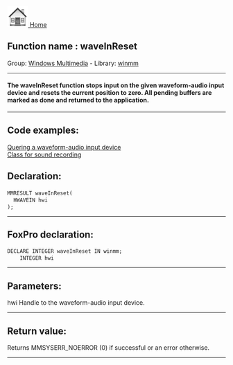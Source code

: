 [<img src="../../images/home.png"> Home ](https://github.com/VFPX/Win32API)  

## Function name : waveInReset
Group: [Windows Multimedia](../../functions_group.md#Windows_Multimedia)  -  Library: [winmm](../../libraries.md#winmm)  
***  


#### The waveInReset function stops input on the given waveform-audio input device and resets the current position to zero. All pending buffers are marked as done and returned to the application.
***  


## Code examples:
[Quering a waveform-audio input device](../../samples/sample_366.md)  
[Class for sound recording](../../samples/sample_420.md)  

## Declaration:
```foxpro  
MMRESULT waveInReset(
  HWAVEIN hwi
);  
```  
***  


## FoxPro declaration:
```foxpro  
DECLARE INTEGER waveInReset IN winmm;
	INTEGER hwi  
```  
***  


## Parameters:
hwi 
Handle to the waveform-audio input device.  
***  


## Return value:
Returns MMSYSERR_NOERROR (0) if successful or an error otherwise.  
***  

